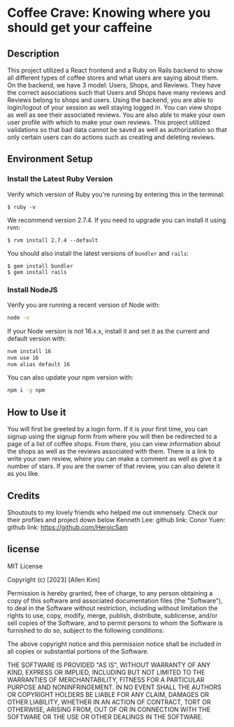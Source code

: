 # Coffee Crave: Knowing where you should get your caffeine 

## Description

This project utilized a React frontend and a Ruby on Rails backend to show all different types of coffee stores and what users are saying about them. On the backend, we have 3 model: Users, Shops, and Reviews. They have the correct associations such that Users and Shops have many reviews and Reviews belong to shops and users. Using the backend, you are able to login/logout of your session as well staying logged in. You can view shops as well as see their associated reviews. You are also able to make your own user profile with which to make your own reviews. This project utilized validations so that bad data cannot be saved as well as authorization so that only certain users can do actions such as creating and deleting reviews. 


## Environment Setup

### Install the Latest Ruby Version

Verify which version of Ruby you're running by entering this in the terminal:

```console
$ ruby -v
```

We recommend version 2.7.4. If you need to upgrade you can install it using rvm:

```console
$ rvm install 2.7.4 --default
```

You should also install the latest versions of `bundler` and `rails`:

```console
$ gem install bundler
$ gem install rails
```

### Install NodeJS

Verify you are running a recent version of Node with:

```sh
node -v
```

If your Node version is not 16.x.x, install it and set it as the current and
default version with:

```sh
nvm install 16
nvm use 16
nvm alias default 16
```

You can also update your npm version with:

```sh
npm i -g npm
```

## How to Use it

You will first be greeted by a login form. If it is your first time, you can signup using the signup form from where you will then be redirected to a page of a list of coffee shops. From there, you can view information about the shops as well as the reviews associated with them. There is a link to write your own review, where you can make a comment as well as give it a number of stars. If you are the owner of that review, you can also delete it as you like. 

## Credits
Shoutouts to my lovely friends who helped me out immensely. Check our their profiles and project down below
Kenneth Lee: github link: 
Conor Yuen: github link: https://github.com/HeroicSam

## license
MIT License

Copyright (c) [2023] [Allen Kim]

Permission is hereby granted, free of charge, to any person obtaining a copy
of this software and associated documentation files (the "Software"), to deal
in the Software without restriction, including without limitation the rights
to use, copy, modify, merge, publish, distribute, sublicense, and/or sell
copies of the Software, and to permit persons to whom the Software is
furnished to do so, subject to the following conditions:

The above copyright notice and this permission notice shall be included in all
copies or substantial portions of the Software.

THE SOFTWARE IS PROVIDED "AS IS", WITHOUT WARRANTY OF ANY KIND, EXPRESS OR
IMPLIED, INCLUDING BUT NOT LIMITED TO THE WARRANTIES OF MERCHANTABILITY,
FITNESS FOR A PARTICULAR PURPOSE AND NONINFRINGEMENT. IN NO EVENT SHALL THE
AUTHORS OR COPYRIGHT HOLDERS BE LIABLE FOR ANY CLAIM, DAMAGES OR OTHER
LIABILITY, WHETHER IN AN ACTION OF CONTRACT, TORT OR OTHERWISE, ARISING FROM,
OUT OF OR IN CONNECTION WITH THE SOFTWARE OR THE USE OR OTHER DEALINGS IN THE
SOFTWARE.
